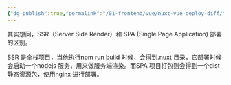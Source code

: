 ```yaml
---
{"dg-publish":true,"permalink":"/01-frontend/vue/nuxt-vue-deploy-diff/","created":"2024-06-04T11:05:07.000+08:00","updated":"2024-06-04T11:05:07.000+08:00"}
---
```


其实想问，SSR（Server Side Render）和 SPA (Single Page Application) 部署的区别。

SSR 是全栈项目，当他执行npm run build 时候，会得到.nuxt 目录，它部署时候会启动一个nodejs 服务，用来做服务端渲染。而SPA 项目打包则会得到一个dist 静态资源包，使用nginx 进行部署。  